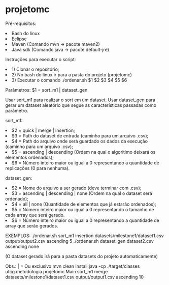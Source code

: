# projetomc

Pré-requisitos:
<li>Bash do linux
<li>Eclipse
<li>Maven (Comando mvn -> pacote maven2)
<li>Java sdk (Comando java -> pacote default-jre)

Instruções para executar o script:
<li>1) Clonar o repositório;
<li>2) No bash do linux ir para a pasta do projeto (projetomc)
<li>3) Executar o comando ./ordenar.sh $1 $2 $3 $4 $5 $6

Parâmetros:
$1 = sort_m1 | dataset_gen

Usar sort_m1 para realizar o sort em um dataset. Usar dataset_gen para gerar um dataset aleatório que segue as características passadas como parâmetro.

sort_m1:
<li>$2 = quick | merge | insertion;
<li>$3 = Path do dataset de entrada (caminho para um arquivo .csv);
<li>$4 = Path do arquivo onde será guardado os dados da execução (caminho para um arquivo .csv);
<li>$5 = ascending | descending (Ordem na qual o algoritimo deixará os elementos ordenados);
<li>$6 = Número inteiro maior ou igual a 0 representando a quantidade de replicações (0 para nenhuma).

dataset_gen:
<li>$2 = Nome do arquivo a ser gerado (deve terminar com .csv);
<li>$3 = ascending | descending | none (Ordem na qual o dataset será ordenado);
<li>$4 = all | none (Quantidade de elementos que já estarão ordenados);
<li>$5 = Número inteiro maior ou igual a 0 representando o tamanho de cada array que será gerado.
<li>$6 = Número inteiro maior ou igual a 0 representando a quantidade de array que serão gerados.

EXEMPLOS:
./ordenar.sh sort_m1 insertion datasets/milestone1/dataset1.csv output/output2.csv ascending 5
./ordenar.sh dataset_gen dataset2.csv ascending none

(O dataset gerado irá para a pasta datasets do projeto automaticamente)

Obs.: | = Ou exclusivo
mvn clean install;java -cp ./target/classes ufcg.metodologia.projetomc.Main sort_m1 merge datasets/milestone1/dataset1.csv output/output1.csv ascending 10
